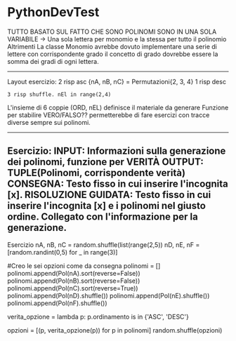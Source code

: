 # PythonDevTest

TUTTO BASATO SUL FATTO CHE SONO POLINOMI SONO IN UNA SOLA VARIABILE -> Una sola lettera per monomio e la stessa per tutto il polinomio
Altrimenti La classe Monomio avrebbe dovuto implementare
	una serie di lettere con corrispondente grado
	il concetto di grado dovrebbe essere la somma dei gradi di ogni lettera.

-----------------------------------------------------------------------------------------------------------------------

Layout esercizio:
	2 risp asc {nA, nB, nC} = Permutazioni{2, 3, 4}
	1 risp desc

	3 risp shuffle. nEl in range(2,4)

L'insieme di 6 coppie (ORD, nEL) definisce il materiale da generare
Funzione per stabilire VERO/FALSO?? permetterebbe di fare esercizi con tracce diverse sempre sui polinomi.

-----------------------------------------------------------------------------------------------------------------------
Esercizio:
INPUT:    Informazioni sulla generazione dei polinomi, funzione per VERITÀ
OUTPUT:   TUPLE(Polinomi, corrispondente verità)
CONSEGNA: Testo fisso in cui inserire l'incognita [x].
RISOLUZIONE GUIDATA: Testo fisso in cui inserire l'incognita [x] e i polinomi nel giusto ordine. Collegato con l'informazione per la generazione.
-----------------------------------------------------------------------------------------------------------------------

Esercizio
nA, nB, nC = random.shuffle(list(range(2,5))
nD, nE, nF = [random.randint(0,5) for _ in range(3)]

#Creo le sei opzioni come da consegna
polinomi = []
polinomi.append(Pol(nA).sort(reverse=False))
polinomi.append(Pol(nB).sort(reverse=False))
polinomi.append(Pol(nC).sort(reverse=True))
polinomi.append(Pol(nD).shuffle())
polinomi.append(Pol(nE).shuffle())
polinomi.append(Pol(nF).shuffle())

verita_opzione = lambda p: p.ordinamento is in {'ASC', 'DESC'}

opzioni = [(p, verita_opzione(p)) for p in polinomi]
random.shuffle(opzioni)
